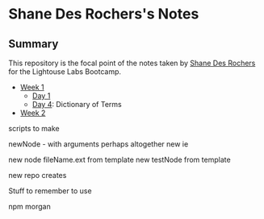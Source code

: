 # Shane Des Rochers's Notes

## Summary

This repository is the focal point of the notes taken by [Shane Des Rochers](https://github.com/navycuda) for the Lightouse Labs Bootcamp.

* [Week 1](Week_1/)
  * [Day 1](Week_1/Day_1/What_Should_I_Do_for_Lunch_Tips.md)
  * [Day 4](Week_1/Day_4/Dictionary_of_Terms.md): Dictionary of Terms
* [Week 2](Week_2/)


scripts to make

newNode - with arguments
  perhaps altogether new ie

  new node fileName.ext
    from template
  new testNode
    from template

  new repo
    creates 

Stuff to remember to use

npm morgan